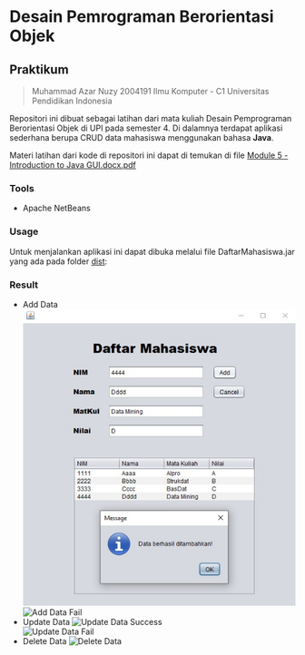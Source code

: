 # Desain Pemrograman Berorientasi Objek

## Praktikum 
> Muhammad Azar Nuzy 
> 2004191
> Ilmu Komputer - C1
> Universitas Pendidikan Indonesia

Repositori ini dibuat sebagai latihan dari mata kuliah Desain Pemprograman Berorientasi Objek di UPI pada semester 4. Di dalamnya terdapat aplikasi sederhana berupa CRUD data mahasiswa menggunakan bahasa **Java**.

Materi latihan dari kode di repositori ini dapat di temukan di file  [Module 5 - Introduction to Java GUI.docx.pdf](https://github.com/azarnuzy/LATIHAN5DPBO2022.git)

### Tools
- Apache NetBeans

### Usage

Untuk menjalankan aplikasi ini dapat dibuka melalui file DaftarMahasiswa.jar yang ada pada folder [dist](https://github.com/azarnuzy/LATIHAN5DPBO2022/tree/master/dist):

### Result

- Add Data
  ![Add Data Succes](https://github.com/azarnuzy/LATIHAN5DPBO2022/blob/master/ScreenShot/addDataSuccess.jpg)     
  ![Add Data Fail](https://github.com/azarnuzy/LATIHAN5DPBO2022/tree/master/ScreenShot/addDataFail.jpg)      
- Update Data
  ![Update Data Success](https://github.com/azarnuzy/LATIHAN5DPBO2022/tree/master/ScreenShot/updateSuccess.jpg)       
  ![Update Data Fail](https://github.com/azarnuzy/LATIHAN5DPBO2022/tree/master/ScreenShot/updateFailed.jpg)        
- Delete Data
  ![Delete Data](https://github.com/azarnuzy/LATIHAN5DPBO2022/tree/master/ScreenShot/delete.jpg)     

